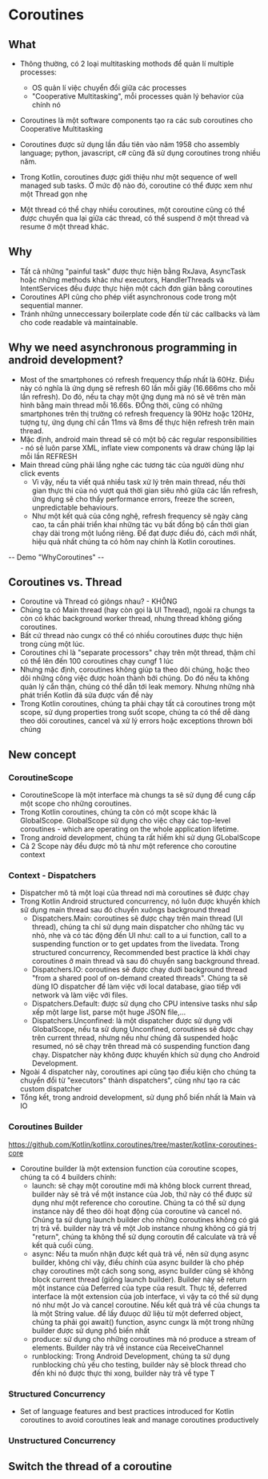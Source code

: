 # Coroutines

## What

* Thông thường, có 2 loại multitasking mothods để quản lí multiple processes:
  * OS quản lí việc chuyển đổi giữa các processes
  * "Cooperative Multitasking", mỗi processes quản lý behavior của chính nó

* Coroutines là một software components tạo ra các sub coroutines cho Cooperative 	Multitasking
* Coroutines được sử dụng lần đầu tiên vào năm 1958 cho assembly language; python, javascript, c# cũng đã sử dụng coroutines trong nhiều năm.
* Trong Kotlin, coroutines được giới thiệu như một sequence of well managed sub tasks. Ở mức độ nào đó, coroutine có thể được xem như một Thread gọn nhẹ
* Một thread có thể chạy nhiều coroutines, một coroutine cũng có thể được chuyển qua lại giữa các thread, có thể suspend ở một thread và resume ở một thread khác.


##  Why
* Tất cả những "painful task" được thực hiện bằng RxJava, AsyncTask hoặc những methods khác như executors, HandlerThreads và IntentServices đều được thực hiện một cách đơn giản bằng coroutines
* Coroutines API cũng cho phép viết asynchronous code trong một sequential manner.
* Tránh những unneccessary boilerplate code đến từ các callbacks và làm cho code readable và maintainable.

##  Why we need asynchronous programming in android development?
* Most of the smartphones có refresh frequency thấp nhất là 60Hz. Điều này có nghĩa là ứng dụng sẽ refresh 60 lần mỗi giây (16.666ms cho mỗi lần refresh). Do đó, nếu ta chạy một ứng dụng mà nó sẽ vẽ trên màn hình bằng main thread mỗi 16.66s. ĐỒng thời, cũng có những smartphones trên thị trường có refresh frequency là 90Hz hoặc 120Hz, tượng tự, ứng dụng chỉ cần 11ms và 8ms để thực hiện refresh trên main thread.
* Mặc định, android main thread sẽ có một bộ các regular responsibilities - nó sẽ luôn parse XML, inflate view components và draw chúng lặp lại mỗi lần REFRESH
* Main thread cũng phải lắng nghe các tương tác của người dùng như click events
  * Vì vậy, nếu ta viết quá nhiều task xử lý trên main thread, nếu thời gian thực thi của nó vượt quá thời gian siêu nhỏ giữa các lần refresh, ứng dụng sẽ cho thấy performance errors, freeze the screen, unpredictable behaviours.
  * Như một kết quả của công nghệ, refresh frequency sẽ ngày càng cao, ta cần phải triển khai những tác vụ bất đồng bộ cần thời gian chạy dài trong một luồng riêng. Để đạt được điều đó, cách mới nhất, hiệu quả nhất chúng ta có hôm nay chính là Kotlin coroutines.
	
-- Demo "WhyCoroutines" --

## Coroutines vs. Thread
* Coroutine và Thread có giôngs nhau? - KHÔNG
* Chúng ta có Main thread (hay còn gọi là UI Thread), ngoài ra chungs ta còn có khác background worker thread, nhưng thread không giống coroutines.
* Bất cứ thread nào cungx có thể có nhiều coroutines được thực hiện trong cùng một lúc.
* Coroutines chỉ là "separate processors" chạy trên một thread, thậm chỉ có thể lên đến 100 coroutines chạy cungf 1 lúc
* Nhưng mặc định, coroutines không giúp ta theo dõi chúng, hoặc theo dõi những công việc được hoàn thành bởi chúng. Do đó nếu ta không quản lý cẩn thận, chúng có thể dẫn tới leak memory. Nhưng những nhà phát triển Kotlin đã sửa được vấn đề này
* Trong Kotlin coroutines, chúng ta phải chạy tất cả coroutines trong một scope, sử dụng properties trong suốt scope, chúng ta có thể dễ dàng theo dõi coroutines, cancel và xử lý errors hoặc exceptions thrown bởi chúng

## New concept
###  CoroutineScope
* CoroutineScope là một interface mà chungs ta sẽ sử dụng để cung cấp một scope cho những coroutines.
* Trong Kotlin coroutines, chúng ta còn có một scope khác là GlobalScope. GlobalScope sử dụng cho việc chạy các top-level coroutines - which are operating on the whole application lifetime.
* Trong android development, chúng ta rất hiếm khi sử dụng GLobalScope
* Cả 2 Scope này đều được mô tả như một reference cho coroutine context
### Context - Dispatchers
* Dispatcher mô tả một loại của thread nơi mà coroutines sẽ được chạy
* Trong Kotlin Android structured concurrency, nó luôn được khuyến khích sử dụng main thread sau đó chuyển xuôngs background thread
  * Dispatchers.Main: coroutines sẽ được chạy trên main thread (UI thread), chúng ta chỉ sử dụng main dispatcher cho những tác vụ nhỏ, nhẹ và có tác động đến UI như: call to a ui function, call to a suspending function or to get updates from the livedata. Trong structured concurrency, Recommended best practice là khởi chạy coroutines ở main thread và sau đó chuyển sang background thread.
  * Dispatchers.IO: coroutines sẽ được chạy dưới background thread "from a shared pool of on-demand created threads". Chúng ta sẽ dùng IO dispatcher để làm việc với local database, giao tiếp với network và làm việc với files.
  * Dispatchers.Default: được sử dụng cho CPU intensive tasks như sắp xếp một large list, parse một huge JSON file,...
  * Dispatchers.Unconfined: là một dispatcher được sử dụng với GlobalScope, nếu ta sử dụng Unconfined, coroutines sẽ được chạy trên current thread, nhưng nếu như chúng đã suspended hoặc resumed, nó sẽ chạy trên thread mà có suspending function đang chạy. Dispatcher này không được khuyến khích sử dụng cho Android Development.
* Ngoài 4 dispatcher này, coroutines api cũng tạo điều kiện cho chúng ta chuyển đổi từ "executors" thành dispatchers", cũng như tạo ra các custom dispatcher
* Tổng kết, trong android development, sử dụng phổ biến nhất là Main và IO
### Coroutines Builder

https://github.com/Kotlin/kotlinx.coroutines/tree/master/kotlinx-coroutines-core

* Coroutine builder là một extension function của coroutine scopes, chúng ta có 4 builders chính:
  * launch: sẽ chạy một coroutine mới mà không block current thread, builder này sẽ trả về một instance của Job, thứ này có thể được sử dụng như một reference cho coroutine. Chúng ta có thể sử dụng instance này để theo dõi hoạt động của coroutine và cancel nó. Chúng ta sử dụng launch builder cho những coroutines không có giá trị trả về. builder này trả về một Job instance nhưng không có giá trị "return", chúng ta không thể sử dụng coroutin để calculate và trả về kết quả cuối cùng.
  * async: Nếu ta muốn nhận được kết quả trả về, nên sử dụng async builder, không chỉ vậy, điều chính của async builder là cho phép chạy coroutines một cách song song, async builder cũng sẽ không block current thread (giống launch builder). Builder này sẽ return một instance của Deferred của type của result. Thực tế, deferred interface là một extension của job interface, vì vậy ta có thể sử dụng nó như một Jo và cancel coroutine. Nếu kết quả trả về của chungs ta là một String value. để lấy đưuọc dữ liệu từ một deferred object, chúng ta phải gọi await() function, async cungx là một trong những builder được sử dụng phổ biến nhất
  * produce: sử dụng cho những coroutines mà nó produce a stream of elements. Builder này trả về instance của ReceiveChannel
  * runblocking: Trong Android Development, chúng ta sử dụng runblocking chủ yếu cho testing, builder này sẽ block thread cho đến khi nó được thực thi xong, builder này trả về type T


### Structured Concurrency
* Set of language features and best practices introduced for Kotlin coroutines to avoid coroutines leak and manage coroutines productively

### Unstructured Concurrency


## Switch the thread of a coroutine


